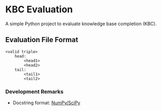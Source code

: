# KBC Evaluation
A simple Python project to evaluate knowledge base completion (KBC).

## Evaluation File Format

```
<valid triple>
    head:
        <head1>
        <head2>
    tail:
        <tail1>
        <tail2>
```


### Development Remarks
- Docstring format: <a href="https://numpy.org/doc/stable/docs/howto_document.html">NumPy/SciPy</a>